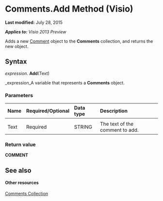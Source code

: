 
# Comments.Add Method (Visio)

 **Last modified:** July 28, 2015

 _**Applies to:** Visio 2013 Preview_

Adds a new  [Comment](f028cc03-0ef1-8017-a936-d30d45211864.md) object to the **Comments** collection, and returns the new object.


## Syntax

 _expression_. **Add**(Text)

 _expression_A variable that represents a  **Comments** object.


### Parameters



|**Name**|**Required/Optional**|**Data type**|**Description**|
|:-----|:-----|:-----|:-----|
|||||
|Text|Required|STRING|The text of the comment to add.|

### Return value

 **COMMENT**


## See also


#### Other resources


 [Comments Collection](7cd0ee53-6b8d-a03b-ecd6-f6f6dda0f2d4.md)
